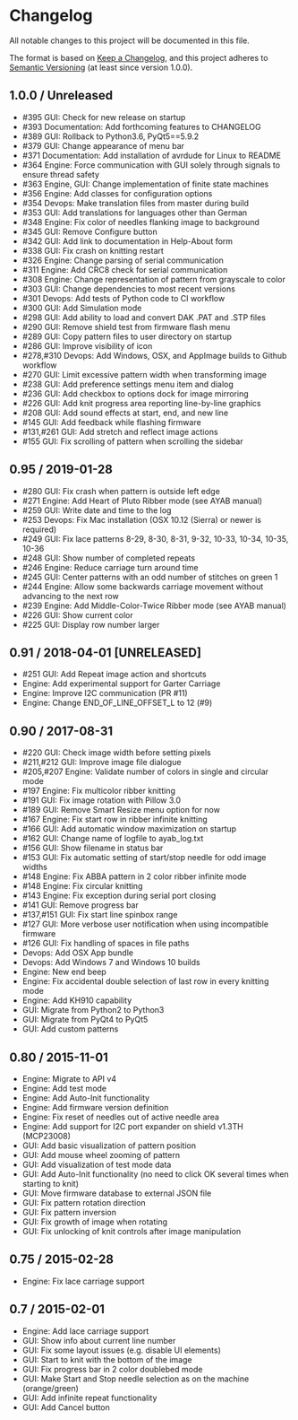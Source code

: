 # Changelog

All notable changes to this project will be documented in this file.

The format is based on [Keep a Changelog](https://keepachangelog.com/en/1.0.0/),
and this project adheres to [Semantic Versioning](https://semver.org/spec/v2.0.0.html)
(at least since version 1.0.0).

## 1.0.0 / Unreleased

* #395 GUI: Check for new release on startup
* #393 Documentation: Add forthcoming features to CHANGELOG
* #389 GUI: Rollback to Python3.6, PyQt5==5.9.2
* #379 GUI: Change appearance of menu bar
* #371 Documentation: Add installation of avrdude for Linux to README
* #364 Engine: Force communication with GUI solely through signals
  to ensure thread safety
* #363 Engine, GUI: Change implementation of finite state machines
* #356 Engine: Add classes for configuration options
* #354 Devops: Make translation files from master during build
* #353 GUI: Add translations for languages other than German
* #348 Engine: Fix color of needles flanking image to background
* #345 GUI: Remove Configure button
* #342 GUI: Add link to documentation in Help-About form
* #338 GUI: Fix crash on knitting restart
* #326 Engine: Change parsing of serial communication
* #311 Engine: Add CRC8 check for serial communication
* #308 Engine: Change representation of pattern from grayscale to color
* #303 GUI: Change dependencies to most recent versions
* #301 Devops: Add tests of Python code to CI workflow
* #300 GUI: Add Simulation mode
* #298 GUI: Add ability to load and convert DAK .PAT and .STP files
* #290 GUI: Remove shield test from firmware flash menu
* #289 GUI: Copy pattern files to user directory on startup
* #286 GUI: Improve visibility of icon
* #278,#310 Devops: Add Windows, OSX, and AppImage builds to Github workflow
* #270 GUI: Limit excessive pattern width when transforming image
* #238 GUI: Add preference settings menu item and dialog
* #236 GUI: Add checkbox to options dock for image mirroring
* #226 GUI: Add knit progress area reporting line-by-line graphics
* #208 GUI: Add sound effects at start, end, and new line
* #145 GUI: Add feedback while flashing firmware
* #131,#261 GUI: Add stretch and reflect image actions
* #155 GUI: Fix scrolling of pattern when scrolling the sidebar

## 0.95 / 2019-01-28

* #280 GUI: Fix crash when pattern is outside left edge
* #271 Engine: Add Heart of Pluto Ribber mode (see AYAB manual)
* #259 GUI: Write date and time to the log
* #253 Devops: Fix Mac installation (OSX 10.12 (Sierra) or newer is required)
* #249 GUI: Fix lace patterns 8-29, 8-30, 8-31, 9-32, 10-33, 10-34, 10-35,
  10-36
* #248 GUI: Show number of completed repeats
* #246 Engine: Reduce carriage turn around time
* #245 GUI: Center patterns with an odd number of stitches on green 1
* #244 Engine: Allow some backwards carriage movement without advancing to the
  next row
* #239 Engine: Add Middle-Color-Twice Ribber mode (see AYAB manual)
* #226 GUI: Show current color
* #225 GUI: Display row number larger

## 0.91 / 2018-04-01 [UNRELEASED]

* #251 GUI: Add Repeat image action and shortcuts
* Engine: Add experimental support for Garter Carriage
* Engine: Improve I2C communication (PR #11)
* Engine: Change END_OF_LINE_OFFSET_L to 12 (#9)

## 0.90 / 2017-08-31

* #220 GUI: Check image width before setting pixels
* #211,#212 GUI: Improve image file dialogue
* #205,#207 Engine: Validate number of colors in single and circular mode
* #197 Engine: Fix multicolor ribber knitting
* #191 GUI: Fix image rotation with Pillow 3.0
* #189 GUI: Remove Smart Resize menu option for now
* #167 Engine: Fix start row in ribber infinite knitting
* #166 GUI: Add automatic window maximization on startup
* #162 GUI: Change name of logfile to ayab_log.txt
* #156 GUI: Show filename in status bar
* #153 GUI: Fix automatic setting of start/stop needle for odd image widths
* #148 Engine: Fix ABBA pattern in 2 color ribber infinite mode
* #148 Engine: Fix circular knitting
* #143 Engine: Fix exception during serial port closing
* #141 GUI: Remove progress bar
* #137,#151 GUI: Fix start line spinbox range
* #127 GUI: More verbose user notification when using incompatible firmware
* #126 GUI: Fix handling of spaces in file paths
* Devops: Add OSX App bundle
* Devops: Add Windows 7 and Windows 10 builds
* Engine: New end beep
* Engine: Fix accidental double selection of last row in every knitting mode
* Engine: Add KH910 capability
* GUI: Migrate from Python2 to Python3
* GUI: Migrate from PyQt4 to PyQt5
* GUI: Add custom patterns

## 0.80 / 2015-11-01

* Engine: Migrate to API v4
* Engine: Add test mode
* Engine: Add Auto-Init functionality
* Engine: Add firmware version definition
* Engine: Fix reset of needles out of active needle area
* Engine: Add support for I2C port expander on shield v1.3TH (MCP23008)
* GUI: Add basic visualization of pattern position
* GUI: Add mouse wheel zooming of pattern
* GUI: Add visualization of test mode data
* GUI: Add Auto-Init functionality (no need to click OK several times when
  starting to knit)
* GUI: Move firmware database to external JSON file
* GUI: Fix pattern rotation direction
* GUI: Fix pattern inversion
* GUI: Fix growth of image when rotating
* GUI: Fix unlocking of knit controls after image manipulation

## 0.75 / 2015-02-28

* Engine: Fix lace carriage support

## 0.7 / 2015-02-01

* Engine: Add lace carriage support
* GUI: Show info about current line number
* GUI: Fix some layout issues (e.g. disable UI elements)
* GUI: Start to knit with the bottom of the image
* GUI: Fix progress bar in 2 color doublebed mode
* GUI: Make Start and Stop needle selection as on the machine (orange/green)
* GUI: Add infinite repeat functionality
* GUI: Add Cancel button
